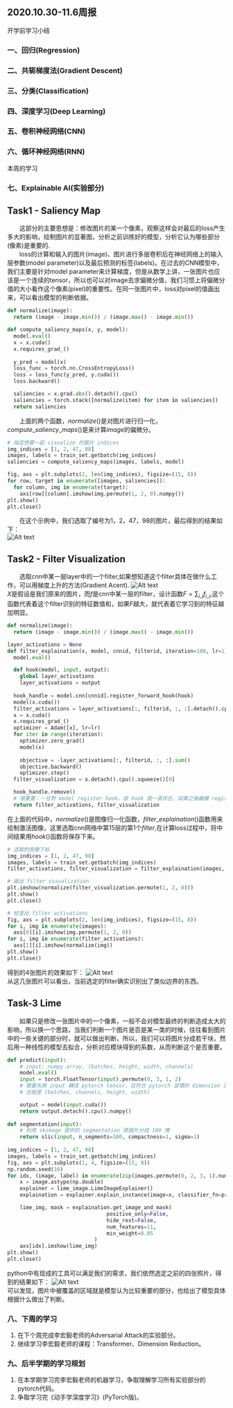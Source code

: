 ## 2020.10.30-11.6周报
开学前学习小结
### 一、回归(Regression)
### 二、共轭梯度法(Gradient Descent)
### 三、分类(Classification)
### 四、深度学习(Deep Learning)
### 五、卷积神经网络(CNN)
### 六、循环神经网络(RNN)
本周的学习
### 七、Explainable AI(实验部分)
## Task1 - Saliency Map  
&emsp;&emsp;这部分的主要思想是：修改图片的某一个像素，观察这样会对最后的loss产生多大的影响，绘制图片的显著图，分析之前训练好的模型，分析它认为哪些部分(像素)是重要的.  
&emsp;&emsp;loss的计算和输入的图片(image)、图片进行多层卷积后在神经网络上的输入层参数(model parameter)以及最后预测的标签(labels)。在过去的CNN模型中，我们主要是针对model parameter来计算梯度，但是从数学上讲，一张图片也应该是一个连续的tensor，所以也可以对image去求偏微分值，我们习惯上将偏微分值的大小看作这个像素(pixel)的重要性。在同一张图片中，loss对pixel的值画出来，可以看出模型的判断依据。
```python
def normalize(image):
  return (image - image.min()) / (image.max() - image.min())

def compute_saliency_maps(x, y, model):
  model.eval()
  x = x.cuda()
  x.requires_grad_()
  
  y_pred = model(x)
  loss_func = torch.nn.CrossEntropyLoss()
  loss = loss_func(y_pred, y.cuda())
  loss.backward()

  saliencies = x.grad.abs().detach().cpu()
  saliencies = torch.stack([normalize(item) for item in saliencies])
  return saliencies
```
&emsp;&emsp;上面的两个函数，$normalize()$是对图片进行归一化，$compute\_saliency\_maps()$是来计算$image$的偏微分。
```python
# 指定想要一起 visualize 的圖片 indices
img_indices = [1, 2, 47, 98]
images, labels = train_set.getbatch(img_indices)
saliencies = compute_saliency_maps(images, labels, model)

fig, axs = plt.subplots(2, len(img_indices), figsize=(15, 8))
for row, target in enumerate([images, saliencies]):
  for column, img in enumerate(target):
    axs[row][column].imshow(img.permute(1, 2, 0).numpy())
plt.show()
plt.close()
```
&emsp;&emsp;在这个示例中，我们选取了编号为1，2，47，98的图片，最后得到的结果如下：  
![Alt text](https://img-blog.csdnimg.cn/20201104205653537.png?x-oss-process=image/watermark,type_ZmFuZ3poZW5naGVpdGk,shadow_10,text_aHR0cHM6Ly9ibG9nLmNzZG4ubmV0L3dlaXhpbl80MjEzMDMwMA==,size_16,color_FFFFFF,t_70#pic_center)  
## Task2 - Filter Visualization
&emsp;&emsp;选取cnn中某一层layer中的一个filter,如果想知道这个filter具体在做什么工作，可以用梯度上升的方法(Gradient Acent).
![Alt text](https://img-blog.csdnimg.cn/20201104205653173.png?x-oss-process=image/watermark,type_ZmFuZ3poZW5naGVpdGk,shadow_10,text_aHR0cHM6Ly9ibG9nLmNzZG4ubmV0L3dlaXhpbl80MjEzMDMwMA==,size_16,color_FFFFFF,t_70#pic_center)   
$X$是假设是我们原来的图片，而$f$是cnn中某一层的filter，设计函数$F=\sum_{i,j}f_{i,j}$,这个函数代表着这个filter识别的特征数值和，如果$F$越大，就代表着它学习到的特征越加明显。
```python
def normalize(image):
  return (image - image.min()) / (image.max() - image.min())

layer_activations = None
def filter_explaination(x, model, cnnid, filterid, iteration=100, lr=1):
  model.eval()

  def hook(model, input, output):
    global layer_activations
    layer_activations = output
  
  hook_handle = model.cnn[cnnid].register_forward_hook(hook)
  model(x.cuda())
  filter_activations = layer_activations[:, filterid, :, :].detach().cpu()
  x = x.cuda()
  x.requires_grad_()
  optimizer = Adam([x], lr=lr)
  for iter in range(iteration):
    optimizer.zero_grad()
    model(x)
    
    objective = -layer_activations[:, filterid, :, :].sum()
    objective.backward()
    optimizer.step()
  filter_visualization = x.detach().cpu().squeeze()[0]

  hook_handle.remove()
  # 很重要：一旦對 model register hook，該 hook 就一直存在。如果之後繼續 register 更多 hook
  return filter_activations, filter_visualization
```
在上面的代码中，$normalize()$是图像归一化函数，$filter\_explaination()$函数用来绘制激活图像，这里选取cnn网络中第15层的第1个$filter$,在计算loss过程中，将中间结果用$hook()$函数将保存下来。
```python
# 选取的图像下标
img_indices = [1, 2, 47, 98]
images, labels = train_set.getbatch(img_indices)
filter_activations, filter_visualization = filter_explaination(images, model, cnnid=15, filterid=0, iteration=100, lr=0.1)

# 画出 filter visualization
plt.imshow(normalize(filter_visualization.permute(1, 2, 0)))
plt.show()
plt.close()

# 检查出 filter activations
fig, axs = plt.subplots(2, len(img_indices), figsize=(15, 8))
for i, img in enumerate(images):
  axs[0][i].imshow(img.permute(1, 2, 0))
for i, img in enumerate(filter_activations):
  axs[1][i].imshow(normalize(img))
plt.show()
plt.close()
```
得到的4张图片的效果如下：
![Alt text](https://img-blog.csdnimg.cn/20201104205653488.png?x-oss-process=image/watermark,type_ZmFuZ3poZW5naGVpdGk,shadow_10,text_aHR0cHM6Ly9ibG9nLmNzZG4ubmV0L3dlaXhpbl80MjEzMDMwMA==,size_16,color_FFFFFF,t_70#pic_center)  
从这几张图片可以看出，当前选定的filter确实识别出了类似边界的东西。
## Task-3 Lime  
&emsp;&emsp;如果只是修改一张图片中的一个像素，一般不会对模型最终的判断造成太大的影响，所以换一个思路，当我们判断一个图片是否是某一类的时候，往往看到图片中的一些关键的部分时，就可以做出判断，所以，我们可以将图片分成若干块，然后用一种线性的模型去拟合，分析对应模块得到的系数，从而判断这个是否重要。
```python
def predict(input):
    # input: numpy array, (batches, height, width, channels)                                                
    model.eval()                                                                                                                                                             
    input = torch.FloatTensor(input).permute(0, 3, 1, 2)                                                                                                            
    # 需要先將 input 轉成 pytorch tensor，且符合 pytorch 習慣的 dimension 定義
    # 也就是 (batches, channels, height, width)

    output = model(input.cuda())                                                                                                                                             
    return output.detach().cpu().numpy()                                                                                                                              
                                                                                                                                                                  
def segmentation(input):
    # 利用 skimage 提供的 segmentation 將圖片分成 100 塊                                                                                                                                      
    return slic(input, n_segments=100, compactness=1, sigma=1)                                                                                                              
                                                                                                                                                                             
img_indices = [1, 2, 47, 98]
images, labels = train_set.getbatch(img_indices)
fig, axs = plt.subplots(1, 4, figsize=(15, 8))                                                                                                                                                                 
np.random.seed(16)                                                                                                                     
for idx, (image, label) in enumerate(zip(images.permute(0, 2, 3, 1).numpy(), labels)):                                                                                                                                    
    x = image.astype(np.double)
    explainer = lime_image.LimeImageExplainer()                                                                                                                              
    explaination = explainer.explain_instance(image=x, classifier_fn=predict, segmentation_fn=segmentation)

    lime_img, mask = explaination.get_image_and_mask(                                                                                     label=label.item(),                                                                                                                           
                                positive_only=False,                                                                                                                         
                                hide_rest=False,                                                                                                                             
                                num_features=11,                                                                                                                              
                                min_weight=0.05                                                                                                                              
                            )
    axs[idx].imshow(lime_img)
plt.show()
plt.close()
```
python中有现成的工具可以满足我们的需求，我们依然选定之前的四张照片，得到的结果如下： 
![Alt text](https://img-blog.csdnimg.cn/20201104205653387.png?x-oss-process=image/watermark,type_ZmFuZ3poZW5naGVpdGk,shadow_10,text_aHR0cHM6Ly9ibG9nLmNzZG4ubmV0L3dlaXhpbl80MjEzMDMwMA==,size_16,color_FFFFFF,t_70#pic_center)  
可以发现，图片中被覆盖的区域就是模型认为比较重要的部分，也给出了模型具体根据什么做出了判断。 

### 八、下周的学习  
1. 在下个周完成李宏毅老师的Adversarial Attack的实验部分。
2. 继续学习李宏毅老师的课程：Transformer、Dimension Reduction。
### 九、后半学期的学习规划
1. 在本学期学习完李宏毅老师的机器学习，争取理解学习所有实验部分的pytorch代码。
2. 争取学习完《动手学深度学习》(PyTorch版)。
   


